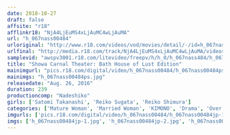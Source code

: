```yaml
---
date: 2018-10-27
draft: false
affsite: "r18"
afflinkr18: "NjA4LjEuMS4xLjAuMC4wLjAuMA"
url: "h_067nass00484"
urloriginal: "http://www.r18.com/videos/vod/movies/detail/-/id=h_067nass00484"
urlfinal: "http://media.r18.com/track/NjA4LjEuMS4xLjAuMC4wLjAuMA/videos/vod/movies/detail/-/id=h_067nass00484"
samplevid: "awspv3001.r18.com/litevideo/freepv/h/h_0/h_067nass484/h_067nass484_dmb_w.mp4"
title: "Showa Carnal Theater: Bath House of Lust Edition"
mainimgurl: "pics.r18.com/digital/video/h_067nass00484/h_067nass00484ps.jpg"
mainimgs: "h_067nass00484ps.jpg"
releasedate: "Aug. 26, 2016"
duration: 239
productioncomp: "Nadeshiko"
girls: ['Satomi Takanashi', 'Reiko Sugata', 'Reiko Shimura']
categories: ['Mature Woman', 'Married Woman', 'KIMONO', 'Drama', 'Over 4 Hours']
imgurls: ['pics.r18.com/digital/video/h_067nass00484/h_067nass00484jp-1.jpg', 'pics.r18.com/digital/video/h_067nass00484/h_067nass00484jp-2.jpg', 'pics.r18.com/digital/video/h_067nass00484/h_067nass00484jp-3.jpg', 'pics.r18.com/digital/video/h_067nass00484/h_067nass00484jp-4.jpg', 'pics.r18.com/digital/video/h_067nass00484/h_067nass00484jp-5.jpg', 'pics.r18.com/digital/video/h_067nass00484/h_067nass00484jp-6.jpg', 'pics.r18.com/digital/video/h_067nass00484/h_067nass00484jp-7.jpg', 'pics.r18.com/digital/video/h_067nass00484/h_067nass00484jp-8.jpg', 'pics.r18.com/digital/video/h_067nass00484/h_067nass00484jp-9.jpg', 'pics.r18.com/digital/video/h_067nass00484/h_067nass00484jp-10.jpg', 'pics.r18.com/digital/video/h_067nass00484/h_067nass00484jp-11.jpg', 'pics.r18.com/digital/video/h_067nass00484/h_067nass00484jp-12.jpg', 'pics.r18.com/digital/video/h_067nass00484/h_067nass00484jp-13.jpg', 'pics.r18.com/digital/video/h_067nass00484/h_067nass00484jp-14.jpg', 'pics.r18.com/digital/video/h_067nass00484/h_067nass00484jp-15.jpg', 'pics.r18.com/digital/video/h_067nass00484/h_067nass00484jp-16.jpg', 'pics.r18.com/digital/video/h_067nass00484/h_067nass00484jp-17.jpg', 'pics.r18.com/digital/video/h_067nass00484/h_067nass00484jp-18.jpg', 'pics.r18.com/digital/video/h_067nass00484/h_067nass00484jp-19.jpg', 'pics.r18.com/digital/video/h_067nass00484/h_067nass00484jp-20.jpg']
imgs: ['h_067nass00484jp-1.jpg', 'h_067nass00484jp-2.jpg', 'h_067nass00484jp-3.jpg', 'h_067nass00484jp-4.jpg', 'h_067nass00484jp-5.jpg', 'h_067nass00484jp-6.jpg', 'h_067nass00484jp-7.jpg', 'h_067nass00484jp-8.jpg', 'h_067nass00484jp-9.jpg', 'h_067nass00484jp-10.jpg', 'h_067nass00484jp-11.jpg', 'h_067nass00484jp-12.jpg', 'h_067nass00484jp-13.jpg', 'h_067nass00484jp-14.jpg', 'h_067nass00484jp-15.jpg', 'h_067nass00484jp-16.jpg', 'h_067nass00484jp-17.jpg', 'h_067nass00484jp-18.jpg', 'h_067nass00484jp-19.jpg', 'h_067nass00484jp-20.jpg']
---
```

